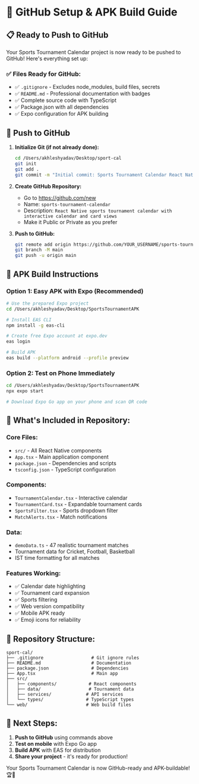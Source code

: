 # 🚀 GitHub Setup & APK Build Guide

## 📋 Ready to Push to GitHub

Your Sports Tournament Calendar project is now ready to be pushed to GitHub! Here's everything set up:

### ✅ Files Ready for GitHub:
- ✅ `.gitignore` - Excludes node_modules, build files, secrets
- ✅ `README.md` - Professional documentation with badges
- ✅ Complete source code with TypeScript
- ✅ Package.json with all dependencies
- ✅ Expo configuration for APK building

## 🔄 Push to GitHub

1. **Initialize Git (if not already done):**
   ```bash
   cd /Users/akhleshyadav/Desktop/sport-cal
   git init
   git add .
   git commit -m "Initial commit: Sports Tournament Calendar React Native App"
   ```

2. **Create GitHub Repository:**
   - Go to https://github.com/new
   - Name: `sports-tournament-calendar`
   - Description: `React Native sports tournament calendar with interactive calendar and card views`
   - Make it Public or Private as you prefer

3. **Push to GitHub:**
   ```bash
   git remote add origin https://github.com/YOUR_USERNAME/sports-tournament-calendar.git
   git branch -M main
   git push -u origin main
   ```

## 📱 APK Build Instructions

### Option 1: Easy APK with Expo (Recommended)
```bash
# Use the prepared Expo project
cd /Users/akhleshyadav/Desktop/SportsTournamentAPK

# Install EAS CLI
npm install -g eas-cli

# Create free Expo account at expo.dev
eas login

# Build APK
eas build --platform android --profile preview
```

### Option 2: Test on Phone Immediately
```bash
cd /Users/akhleshyadav/Desktop/SportsTournamentAPK
npx expo start

# Download Expo Go app on your phone and scan QR code
```

## 🎯 What's Included in Repository:

### Core Files:
- `src/` - All React Native components
- `App.tsx` - Main application component
- `package.json` - Dependencies and scripts
- `tsconfig.json` - TypeScript configuration

### Components:
- `TournamentCalendar.tsx` - Interactive calendar
- `TournamentCard.tsx` - Expandable tournament cards
- `SportsFilter.tsx` - Sports dropdown filter
- `MatchAlerts.tsx` - Match notifications

### Data:
- `demoData.ts` - 47 realistic tournament matches
- Tournament data for Cricket, Football, Basketball
- IST time formatting for all matches

### Features Working:
- ✅ Calendar date highlighting
- ✅ Tournament card expansion
- ✅ Sports filtering
- ✅ Web version compatibility
- ✅ Mobile APK ready
- ✅ Emoji icons for reliability

## 🔧 Repository Structure:
```
sport-cal/
├── .gitignore                  # Git ignore rules
├── README.md                   # Documentation
├── package.json                # Dependencies
├── App.tsx                     # Main app
├── src/
│   ├── components/            # React components
│   ├── data/                  # Tournament data
│   ├── services/             # API services
│   └── types/                # TypeScript types
└── web/                      # Web build files
```

## 🎉 Next Steps:
1. **Push to GitHub** using commands above
2. **Test on mobile** with Expo Go app
3. **Build APK** with EAS for distribution
4. **Share your project** - it's ready for production!

Your Sports Tournament Calendar is now GitHub-ready and APK-buildable! 🏆📱